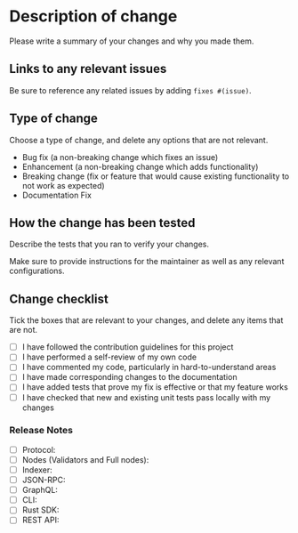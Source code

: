 # Description of change

Please write a summary of your changes and why you made them.

## Links to any relevant issues

Be sure to reference any related issues by adding `fixes #(issue)`.

## Type of change

Choose a type of change, and delete any options that are not relevant.

- Bug fix (a non-breaking change which fixes an issue)
- Enhancement (a non-breaking change which adds functionality)
- Breaking change (fix or feature that would cause existing functionality to not work as expected)
- Documentation Fix

## How the change has been tested

Describe the tests that you ran to verify your changes.

Make sure to provide instructions for the maintainer as well as any relevant configurations.

## Change checklist

Tick the boxes that are relevant to your changes, and delete any items that are not.

- [ ] I have followed the contribution guidelines for this project
- [ ] I have performed a self-review of my own code
- [ ] I have commented my code, particularly in hard-to-understand areas
- [ ] I have made corresponding changes to the documentation
- [ ] I have added tests that prove my fix is effective or that my feature works
- [ ] I have checked that new and existing unit tests pass locally with my changes

### Release Notes

<!--
Check each box that your changes affect. If none of the boxes relate to your changes, release notes aren't required.

For each box you select, include information after the relevant heading that describes the impact of your changes that a user might notice and any actions they must take to implement updates.
-->

- [ ] Protocol:
- [ ] Nodes (Validators and Full nodes):
- [ ] Indexer:
- [ ] JSON-RPC:
- [ ] GraphQL:
- [ ] CLI:
- [ ] Rust SDK:
- [ ] REST API:
